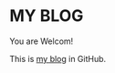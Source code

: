 MY BLOG
============

You are Welcom!

This is [my blog](https://github.com/cjhuang/my-blog/ "myblog") in GitHub.
